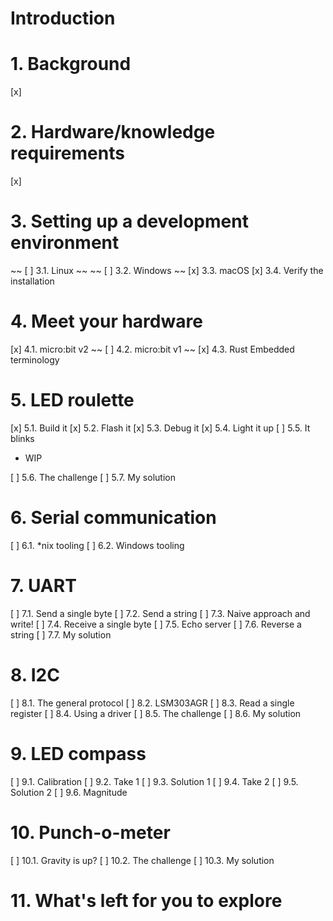 # Introduction

# 1. Background
[x] 
 
# 2. Hardware/knowledge requirements
[x] 
 
# 3. Setting up a development environment
~~ [ ] 3.1. Linux ~~
~~ [ ] 3.2. Windows ~~
[x] 3.3. macOS
[x] 3.4. Verify the installation

# 4. Meet your hardware
[x] 4.1. micro:bit v2
~~ [ ] 4.2. micro:bit v1 ~~
[x] 4.3. Rust Embedded terminology

# 5. LED roulette
[x] 5.1. Build it
[x] 5.2. Flash it
[x] 5.3. Debug it
[x] 5.4. Light it up
[ ] 5.5. It blinks
- WIP

[ ] 5.6. The challenge
[ ] 5.7. My solution

# 6. Serial communication
[ ] 6.1. *nix tooling
[ ] 6.2. Windows tooling

# 7. UART
[ ] 7.1. Send a single byte
[ ] 7.2. Send a string
[ ] 7.3. Naive approach and write!
[ ] 7.4. Receive a single byte
[ ] 7.5. Echo server
[ ] 7.6. Reverse a string
[ ] 7.7. My solution

# 8. I2C
[ ] 8.1. The general protocol
[ ] 8.2. LSM303AGR
[ ] 8.3. Read a single register
[ ] 8.4. Using a driver
[ ] 8.5. The challenge
[ ] 8.6. My solution

# 9. LED compass
[ ] 9.1. Calibration
[ ] 9.2. Take 1
[ ] 9.3. Solution 1
[ ] 9.4. Take 2
[ ] 9.5. Solution 2
[ ] 9.6. Magnitude

# 10. Punch-o-meter
[ ] 10.1. Gravity is up?
[ ] 10.2. The challenge
[ ] 10.3. My solution

# 11. What's left for you to explore